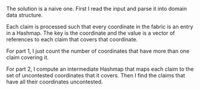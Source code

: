 The solution is a naive one. First I read the input and parse it into domain data structure.

Each claim is processed such that every coordinate in the fabric is an entry in a Hashmap. The key is the coordinate and the value is a vector of references to each claim that covers that coordinate.

For part 1, I just count the number of coordinates that have more than one claim covering it.

For part 2, I compute an intermediate Hashmap that maps each claim to the set of uncontested coordinates that it covers. Then I find the claims that have all their coordinates uncontested.
